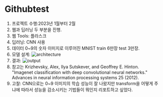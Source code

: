 # Githubtest
1. 프로젝트 수행:2023년 1월부터 2월
2. 웹과 딥러닝 두 부분을 진행.
3. 웹 Tools: 플라스크
4. 딥러닝: CNN 사용
5. 데이터 0~9의 숫자 이미지로 이루어진 MNIST train 6만장 test 3만장.
6. 모델 설계:
![architecture](https://github.com/user-attachments/assets/87f14bfc-10a5-468e-a7cb-69c819c7d85e)
7. 결과:
![output](https://github.com/user-attachments/assets/7175d31f-e7e2-4563-a8e7-b3b81c840c50)
8. 참고는 Krizhevsky, Alex, Ilya Sutskever, and Geoffrey E. Hinton. "Imagenet classification with deep convolutional neural networks." Advances in neural information processing systems 25 (2012).
9. 고찰: CNN으로는 0~9 이미지의 학습 성능이 잘 나왔지만 transform을 어떻게 주냐에 따라서 성능을 감소시키는 기법들이 뭐인지 리포트하고 싶었다.
